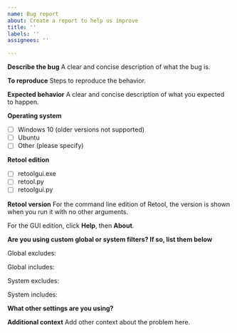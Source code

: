 ```yaml
---
name: Bug report
about: Create a report to help us improve
title: ''
labels: ''
assignees: ''

---
```


**Describe the bug**
A clear and concise description of what the bug is.

**To reproduce**
Steps to reproduce the behavior.

**Expected behavior**
A clear and concise description of what you expected to happen.

**Operating system**
- [ ] Windows 10 (older versions not supported)
- [ ] Ubuntu
- [ ] Other (please specify)

**Retool edition**
- [ ] retoolgui.exe
- [ ] retool.py
- [ ] retoolgui.py

**Retool version**
For the command line edition of Retool, the version is shown when you run it with no other arguments.

For the GUI edition, click **Help**, then **About**.

**Are you using custom global or system filters? If so, list them below**

Global excludes:

Global includes:

System excludes:

System includes:

**What other settings are you using?**

**Additional context**
Add other context about the problem here.
